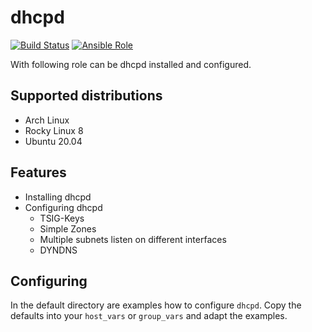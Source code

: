 # dhcpd

[![Build Status](https://drone.cryptic.systems/api/badges/volker.raschek/dhcpd-role/status.svg)](https://drone.cryptic.systems/volker.raschek/dhcpd-role)
[![Ansible Role](https://img.shields.io/ansible/role/d/58170)](https://galaxy.ansible.com/volker_raschek/dhcpd_role)

With following role can be dhcpd installed and configured.

## Supported distributions

- Arch Linux
- Rocky Linux 8
- Ubuntu 20.04

## Features

- Installing dhcpd
- Configuring dhcpd
  - TSIG-Keys
  - Simple Zones
  - Multiple subnets listen on different interfaces
  - DYNDNS

## Configuring

In the default directory are examples how to configure `dhcpd`. Copy the
defaults into your `host_vars` or `group_vars` and adapt the examples.